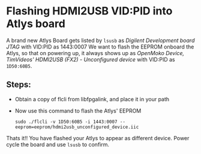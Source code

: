 # Flashing HDMI2USB VID:PID into Atlys board

A brand new Atlys Board gets listed by `lsusb` as *Digilent Development board
JTAG* with VID:PID as 1443:0007 We want to flash the EEPROM onboard the Atlys,
so that on powering up, it always shows up as *OpenMoko Device, TimVideos'
HDMI2USB (FX2) - Unconfigured device* with VID:PID as `1D50:60B5`.

## Steps:

* Obtain a copy of flcli from libfpgalink, and place it in your path

* Now use this command to flash the Atlys' EEPROM

  `sudo ./flcli -v 1D50:60B5 -i 1443:0007 --eeprom=eeprom/hdmi2usb_unconfigured_device.iic`

Thats it!! You have flashed your Atlys to appear as different device. Power
cycle the board and use `lsusb` to confirm.
